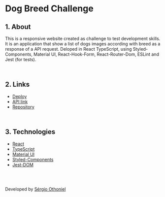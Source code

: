 # Dog Breed Challenge

<a name="about"></a>

## 1. About

This is a responsive website created as challenge to test development skills. It is an application that show a list of dogs images  according with breed as a response of a API request. Deloped in React TypeScript, using  Styled-Components, Material UI, React-Hook-Form, React-Router-Dom, ESLint and Jest (for tests).

<br />

## 2. Links

- <a name="deploy-vercel" href="https://dog-breed-challenge.vercel.app/" target="_blank">Deploy</a>
- <a name="api-link" href="https://dogbreed-api.q9.com.br/" target="_blank">API link</a>
- <a name="repository" href="https://github.com/sergioothoniel/dog-breed-challenge" target="_blank">Repository</a>

<br />

## 3. Technologies

- <a name="react" href="https://pt-br.reactjs.org/" target="_blank">React</a>
- <a name="ts" href="https://www.typescriptlang.org/" target="_blank">TypeScript</a>
- <a name="materialUI" href="https://mui.com/pt/" target="_blank">Material UI</a>
- <a name="styledComponents" href="https://styled-components.com/" target="_blank">Styled-Components</a>
- <a name="jest" href="https://github.com/testing-library/jest-dom" target="_blank">Jest-DOM</a>

<br />
<br />

Developed by [Sérgio Othoniel](https://github.com/sergioothoniel)